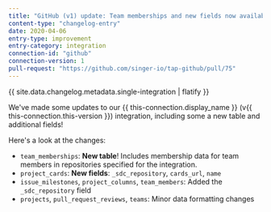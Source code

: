 ```yaml
---
title: "GitHub (v1) update: Team memberships and new fields now available!"
content-type: "changelog-entry"
date: 2020-04-06
entry-type: improvement
entry-category: integration
connection-id: "github"
connection-version: 1
pull-request: "https://github.com/singer-io/tap-github/pull/75"
---
```

{{ site.data.changelog.metadata.single-integration | flatify }}

We've made some updates to our {{ this-connection.display_name }} (v{{ this-connection.this-version }}) integration, including some a new table and additional fields!

Here's a look at the changes:

- `team_memberships`: **New table**! Includes membership data for team members in repositories specified for the integration.
- `project_cards`: **New fields**: `_sdc_repository`, `cards_url`, `name`
- `issue_milestones`, `project_columns`, `team_members`: Added the `_sdc_repository` field
- `projects`, `pull_request_reviews`, `teams`: Minor data formatting changes